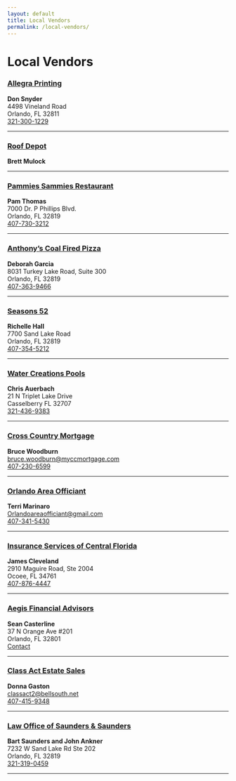 ```yaml
---
layout: default
title: Local Vendors
permalink: /local-vendors/
---
```

<h1 class="center"> Local Vendors</h1>
<h3><a href="https://www.allegramarketingprint.com/locations/orlando-fl/" target="_blank">Allegra Printing</a></h3>
<p><strong>Don Snyder</strong><br>
4498 Vineland Road<br>
Orlando, FL 32811<br>
<a href="tel:1-321-300-1229">321-300-1229</a>
</p>

<hr>

<h3><a href="" target="_blank">Roof Depot</a></h3>
<p><strong>Brett Mulock</strong><br>
<!-- <a href="tel:1-"></a> -->
</p>

<hr>

<h3><a href="http://pammiessammies.com/" target="_blank">Pammies Sammies Restaurant</a></h3>
<p><strong>Pam Thomas</strong><br>
7000 Dr. P Phillips Blvd.<br>
Orlando, FL 32819<br>
<a href="tel:1-407-730-3212">407-730-3212</a>
</p>

<hr>

<h3><a href="https://acfp.com/location/orlando-sand-lake/" target="_blank">Anthony’s Coal Fired Pizza</a></h3>
<p><strong>Deborah Garcia</strong><br>
8031 Turkey Lake Road, Suite 300<br>
Orlando, FL 32819<br>
<a href="tel:1-407-363-9466">407-363-9466</a>
</p>

<hr>

<h3><a href="https://www.seasons52.com/locations/fl/orlando/orlando-sand-lake-road/4501" target="_blank">Seasons 52</a></h3>
<p><strong>Richelle Hall</strong><br>
7700 Sand Lake Road<br>
Orlando, FL  32819<br>
<a href="tel:1-407-354-5212">407-354-5212</a>
</p>

<hr>

<h3><a href="http://poolsbywatercreations.com/" target="_blank">Water Creations Pools</a></h3>
<p><strong>Chris Auerbach</strong><br>
21 N Triplet Lake Drive<br>
Casselberry FL 32707<br>
<a href="tel:1-321-436-9383">321-436-9383</a>
</p>

<hr>

<h3><a href="https://crosscountrymortgage.com/Winter-Park-FL-3724/Bruce-Woodburn/" target="_blank">Cross Country Mortgage</a></h3>
<p><strong>Bruce Woodburn</strong><br>
<a href="mailto:bruce.woodburn@myccmortgage.com">bruce.woodburn@myccmortgage.com</a><br>
<a href="tel:1-407-230-6599">407-230-6599</a>
</p>

<hr>

<h3><a href="https://orlandoareaofficiant.com/" target="_blank">Orlando Area Officiant</a></h3>
<p><strong>Terri Marinaro</strong><br>
<a href="mailto:Orlandoareaofficiant@gmail.com">Orlandoareaofficiant@gmail.com</a><br>
<a href="tel:1-407-341-5430">407-341-5430</a>
</p>

<hr>

<h3><a href="https://www.iscf.biz/florida-insurance/" target="_blank">Insurance Services of Central Florida</a></h3>
<p><strong>James Cleveland</strong><br>
2910 Maguire Road, Ste 2004<br>
Ocoee, FL 34761<br>
<a href="tel:1-407-876-4447">407-876-4447</a>
</p>

<hr>

<h3><a href="https://www.linkedin.com/in/sean-casterline-cfa-9697694/" target="_blank">Aegis Financial Advisors</a></h3>
<p><strong>Sean Casterline</strong><br>
37 N Orange Ave #201<br>
Orlando, FL 32801<br>
<a href="https://www.brightscope.com/financial-planning/advisor/contact/52078/" target="_blank">Contact</a>
</p>

<hr>

<h3><a href="http://www.thebestactintown.com/" target="_blank">Class Act Estate Sales</a></h3>
<p><strong>Donna Gaston</strong><br>
<a href="mailto:classact2@bellsouth.net">classact2@bellsouth.net</a><br>
<a href="tel:1-407-415-9348">407-415-9348</a>
</p>

<hr>

<h3><a href="https://www.yelp.com/biz/law-office-of-saunders-and-saunders-pa-orlando" target="_blank">
Law Office of Saunders & Saunders</a></h3>
<p><strong>Bart Saunders and John Ankner</strong><br>
7232 W Sand Lake Rd Ste 202<br>
Orlando, FL 32819<br>
<a href="tel:1-321-319-0459">321-319-0459</a>
</p>

<hr>
